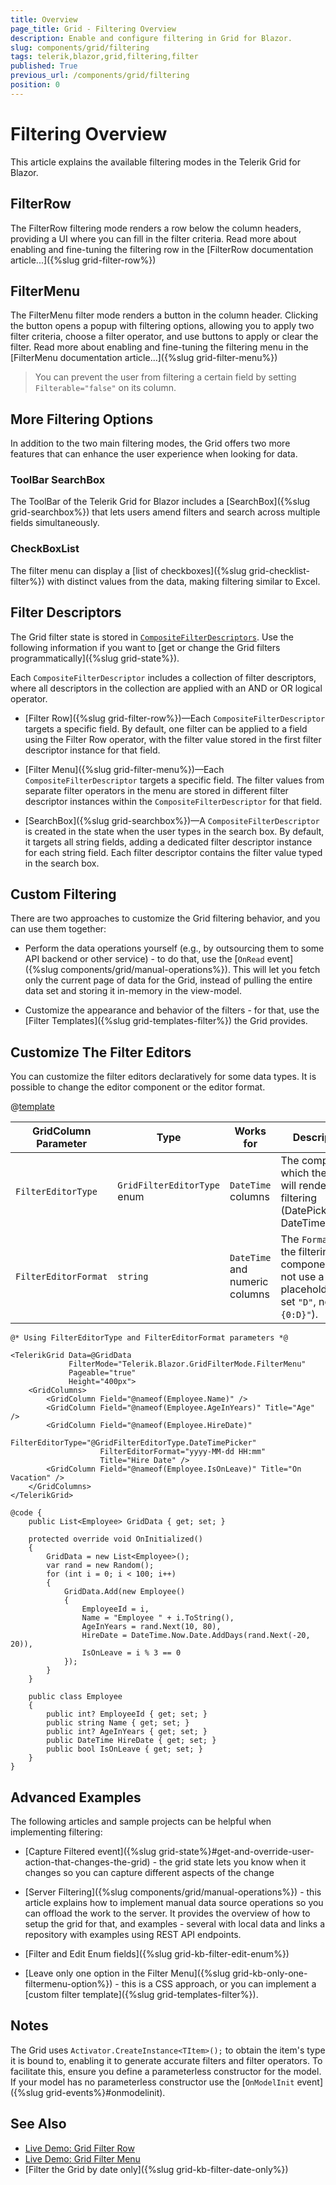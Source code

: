 ```yaml
---
title: Overview
page_title: Grid - Filtering Overview
description: Enable and configure filtering in Grid for Blazor.
slug: components/grid/filtering
tags: telerik,blazor,grid,filtering,filter
published: True
previous_url: /components/grid/filtering
position: 0
---
```


# Filtering Overview

This article explains the available filtering modes in the Telerik Grid for Blazor.

## FilterRow

The FilterRow filtering mode renders a row below the column headers, providing a UI where you can fill in the filter criteria. Read more about enabling and fine-tuning the filtering row in the [FilterRow documentation article...]({%slug grid-filter-row%})

## FilterMenu

The FilterMenu filter mode renders a button in the column header. Clicking the button opens a popup with filtering options, allowing you to apply two filter criteria, choose a filter operator, and use buttons to apply or clear the filter. Read more about enabling and fine-tuning the filtering menu in the [FilterMenu documentation article...]({%slug grid-filter-menu%})

> You can prevent the user from filtering a certain field by setting `Filterable="false"` on its column.

## More Filtering Options

In addition to the two main filtering modes, the Grid offers two more features that can enhance the user experience when looking for data.

### ToolBar SearchBox

The ToolBar of the Telerik Grid for Blazor includes a [SearchBox]({%slug grid-searchbox%}) that lets users amend filters and search across multiple fields simultaneously.

### CheckBoxList

The filter menu can display a [list of checkboxes]({%slug grid-checklist-filter%}) with distinct values from the data, making filtering similar to Excel.

## Filter Descriptors

The Grid filter state is stored in [`CompositeFilterDescriptors`](/blazor-ui/api/Telerik.DataSource.CompositeFilterDescriptor). Use the following information if you want to [get or change the Grid filters programmatically]({%slug grid-state%}).

Each `CompositeFilterDescriptor` includes a collection of filter descriptors, where all descriptors in the collection are applied with an AND or OR logical operator.

* [Filter Row]({%slug grid-filter-row%})&mdash;Each `CompositeFilterDescriptor` targets a specific field. By default, one filter can be applied to a field using the Filter Row operator, with the filter value stored in the first filter descriptor instance for that field.

* [Filter Menu]({%slug grid-filter-menu%})&mdash;Each `CompositeFilterDescriptor` targets a specific field. The filter values from separate filter operators in the menu are stored in different filter descriptor instances within the `CompositeFilterDescriptor` for that field.

* [SearchBox]({%slug grid-searchbox%})&mdash;A `CompositeFilterDescriptor` is created in the state when the user types in the search box. By default, it targets all string fields, adding a dedicated filter descriptor instance for each string field. Each filter descriptor contains the filter value typed in the search box.


## Custom Filtering

There are two approaches to customize the Grid filtering behavior, and you can use them together:

* Perform the data operations yourself (e.g., by outsourcing them to some API backend or other service) - to do that, use the [`OnRead` event]({%slug components/grid/manual-operations%}). This will let you fetch only the current page of data for the Grid, instead of pulling the entire data set and storing it in-memory in the view-model.

* Customize the appearance and behavior of the filters - for that, use the [Filter Templates]({%slug grid-templates-filter%}) the Grid provides.


## Customize The Filter Editors

You can customize the filter editors declaratively for some data types. It is possible to change the editor component or the editor format.

@[template](/_contentTemplates/common/parameters-table-styles.md#table-layout)

| GridColumn Parameter | Type | Works for | Description |
|---|---|---|---|
| `FilterEditorType` | `GridFilterEditorType` enum | `DateTime` columns | The component, which the Grid will render for filtering (DatePicker or DateTimePicker). |
| `FilterEditorFormat` | `string` | `DateTime` and numeric columns | The `Format` of the filtering component. Do not use a placeholder (e.g. set `"D"`, not `"{0:D}"`). |

````CSHTML
@* Using FilterEditorType and FilterEditorFormat parameters *@

<TelerikGrid Data=@GridData 
             FilterMode="Telerik.Blazor.GridFilterMode.FilterMenu"
             Pageable="true" 
             Height="400px">
    <GridColumns>
        <GridColumn Field="@nameof(Employee.Name)" />
        <GridColumn Field="@nameof(Employee.AgeInYears)" Title="Age" />
        <GridColumn Field="@nameof(Employee.HireDate)" 
                    FilterEditorType="@GridFilterEditorType.DateTimePicker"
                    FilterEditorFormat="yyyy-MM-dd HH:mm"
                    Title="Hire Date" />
        <GridColumn Field="@nameof(Employee.IsOnLeave)" Title="On Vacation" />
    </GridColumns>
</TelerikGrid>

@code {
    public List<Employee> GridData { get; set; }

    protected override void OnInitialized()
    {
        GridData = new List<Employee>();
        var rand = new Random();
        for (int i = 0; i < 100; i++)
        {
            GridData.Add(new Employee()
            {
                EmployeeId = i,
                Name = "Employee " + i.ToString(),
                AgeInYears = rand.Next(10, 80),
                HireDate = DateTime.Now.Date.AddDays(rand.Next(-20, 20)),
                IsOnLeave = i % 3 == 0
            });
        }
    }

    public class Employee
    {
        public int? EmployeeId { get; set; }
        public string Name { get; set; }
        public int? AgeInYears { get; set; }
        public DateTime HireDate { get; set; }
        public bool IsOnLeave { get; set; }
    }
}
````

## Advanced Examples

The following articles and sample projects can be helpful when implementing filtering:

* [Capture Filtered event]({%slug grid-state%}#get-and-override-user-action-that-changes-the-grid) - the grid state lets you know when it changes so you can capture different aspects of the change

* [Server Filtering]({%slug components/grid/manual-operations%}) - this article explains how to implement manual data source operations so you can offload the work to the server. It provides the overview of how to setup the grid for that, and examples - several with local data and links a repository with examples using REST API endpoints.

* [Filter and Edit Enum fields]({%slug grid-kb-filter-edit-enum%})

* [Leave only one option in the Filter Menu]({%slug grid-kb-only-one-filtermenu-option%}) - this is a CSS approach, or you can implement a [custom filter template]({%slug grid-templates-filter%}).


## Notes

The Grid uses `Activator.CreateInstance<TItem>();` to obtain the item's type it is bound to, enabling it to generate accurate filters and filter operators. To facilitate this, ensure you define a parameterless constructor for the model. If your model has no parameterless constructor use the [`OnModelInit` event]({%slug grid-events%}#onmodelinit).

## See Also

* [Live Demo: Grid Filter Row](https://demos.telerik.com/blazor-ui/grid/filter-row)
* [Live Demo: Grid Filter Menu](https://demos.telerik.com/blazor-ui/grid/filter-menu)
* [Filter the Grid by date only]({%slug grid-kb-filter-date-only%})
